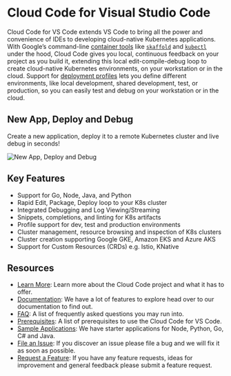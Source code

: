 # Cloud Code for Visual Studio Code

Cloud Code for VS Code extends VS Code to bring all the power and convenience
of IDEs to developing cloud-native Kubernetes applications. With Google’s
command-line [container tools][1] like [`skaffold`][2] and [`kubectl`][3]
under the hood, Cloud Code gives you local, continuous feedback on your project
as you build it, extending this local edit-compile-debug loop to create
cloud-native Kubernetes environments, on your workstation or in the cloud.
Support for [deployment profiles][4] lets you define different environments,
like local development, shared development, test, or production, so you can
easily test and debug on your workstation or in the cloud.

## New App, Deploy and Debug
Create a new application, deploy it to a remote Kubernetes cluster
and live debug in seconds!

![New App, Deploy and Debug][12]

## Key Features
- Support for Go, Node, Java, and Python
- Rapid Edit, Package, Deploy loop to your K8s cluster
- Integrated Debugging and Log Viewing/Streaming
- Snippets, completions, and linting for K8s artifacts
- Profile support for dev, test and production environments
- Cluster management, resource browsing and inspection of K8s clusters
- Cluster creation supporting Google GKE, Amazon EKS and Azure AKS 
- Support for Custom Resources (CRDs) e.g. Istio, KNative

## Resources
- [Learn More][9]: Learn more about the Cloud Code project and what it has to offer.
- [Documentation][5]: We have a lot of features to explore head over to our documentation to find out.
- [FAQ][11]: A list of frequently asked questions you may run into.
- [Prerequisites][10]: A list of prerequisites to use the Cloud Code for VS Code.
- [Sample Applications][6]: We have starter applications for Node, Python, Go, C# and Java.
- [File an Issue][7]: If you discover an issue please file a bug and we will fix it as soon as possible.
- [Request a Feature][8]: If you have any feature requests, ideas for improvement and general feedback please submit a feature request.

[1]: https://github.com/GoogleContainerTools 
[2]: https://skaffold.dev/
[3]: https://kubernetes.io/docs/tasks/tools/install-kubectl/
[4]: https://skaffold.dev/docs/how-tos/profiles/
[5]: https://cloud.google.com/code/docs/vscode
[6]: https://github.com/GoogleCloudPlatform/cloud-code-samples
[7]: https://github.com/GoogleCloudPlatform/cloud-code-vscode/issues/new?assignees=&labels=&template=bug_report.md&title=
[8]: https://github.com/GoogleCloudPlatform/cloud-code-vscode/issues/new?assignees=&labels=enhancement&template=feature_request.md&title=
[9]: https://cloud.google.com/code
[10]: https://cloud.google.com/code/docs/vscode/install
[11]: https://github.com/GoogleCloudPlatform/cloud-code-vscode/blob/master/FAQ.md
[12]: https://github.com/GoogleCloudPlatform/cloud-code-vscode/raw/master/images/app_deploy_debug.gif
